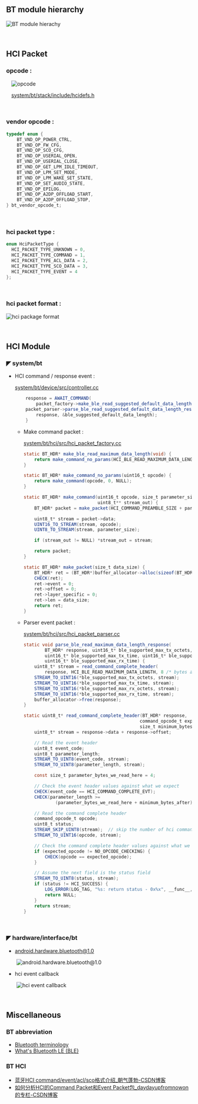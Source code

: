 ## BT module hierarchy

![BT module hierachy](./diagram/BT%20module%20hierachy.png "BT module hierachy")


&emsp;
<br/>






## HCI Packet

### opcode :



&emsp;![opcode](./diagram/hci%20packet%20-%20opcode.png "hci packet - opcode")

&emsp;[system/bt/stack/include/hcidefs.h](https://android.googlesource.com/platform/system/bt/+/refs/tags/android-10.0.0_r41/stack/include/hcidefs.h)

&emsp;

### vendor opcode :

~~~c
typedef enum {
    BT_VND_OP_POWER_CTRL,
    BT_VND_OP_FW_CFG,
    BT_VND_OP_SCO_CFG,
    BT_VND_OP_USERIAL_OPEN,
    BT_VND_OP_USERIAL_CLOSE,
    BT_VND_OP_GET_LPM_IDLE_TIMEOUT,
    BT_VND_OP_LPM_SET_MODE,
    BT_VND_OP_LPM_WAKE_SET_STATE,
    BT_VND_OP_SET_AUDIO_STATE,
    BT_VND_OP_EPILOG,
    BT_VND_OP_A2DP_OFFLOAD_START,
    BT_VND_OP_A2DP_OFFLOAD_STOP,
} bt_vendor_opcode_t;
~~~

&emsp;
### hci packet type :
~~~c
enum HciPacketType {
  HCI_PACKET_TYPE_UNKNOWN = 0,
  HCI_PACKET_TYPE_COMMAND = 1,
  HCI_PACKET_TYPE_ACL_DATA = 2,
  HCI_PACKET_TYPE_SCO_DATA = 3,
  HCI_PACKET_TYPE_EVENT = 4
};
~~~

&emsp;
### hci packet format :

![hci package format](./diagram/hci%20packet%20format.png "hci package format")




&emsp;
<br/>

## HCI Module


### ◤ system/bt



- HCI command / response event :

    [system/bt/device/src/controller.cc](https://android.googlesource.com/platform/system/bt/+/refs/tags/android-10.0.0_r41/device/src/controller.cc)
    ```java
        response = AWAIT_COMMAND(
            packet_factory->make_ble_read_suggested_default_data_length());
        packet_parser->parse_ble_read_suggested_default_data_length_response(
            response, &ble_suggested_default_data_length);
        }
    ```

    - Make command packet :

        [system/bt/hci/src/hci_packet_factory.cc](https://android.googlesource.com/platform/system/bt/+/refs/tags/android-10.0.0_r41/hci/src/hci_packet_factory.cc)
        ```java
        static BT_HDR* make_ble_read_maximum_data_length(void) {
            return make_command_no_params(HCI_BLE_READ_MAXIMUM_DATA_LENGTH);
        }

        static BT_HDR* make_command_no_params(uint16_t opcode) {
            return make_command(opcode, 0, NULL);
        }

        static BT_HDR* make_command(uint16_t opcode, size_t parameter_size,
                                    uint8_t** stream_out) {
            BT_HDR* packet = make_packet(HCI_COMMAND_PREAMBLE_SIZE + parameter_size);

            uint8_t* stream = packet->data;
            UINT16_TO_STREAM(stream, opcode);
            UINT8_TO_STREAM(stream, parameter_size);

            if (stream_out != NULL) *stream_out = stream;

            return packet;
        }

        static BT_HDR* make_packet(size_t data_size) {
            BT_HDR* ret = (BT_HDR*)buffer_allocator->alloc(sizeof(BT_HDR) + data_size);
            CHECK(ret);
            ret->event = 0;
            ret->offset = 0;
            ret->layer_specific = 0;
            ret->len = data_size;
            return ret;
        }
        ```

    - Parser event packet :

        [system/bt/hci/src/hci_packet_parser.cc](https://android.googlesource.com/platform/system/bt/+/refs/tags/android-10.0.0_r41/hci/src/hci_packet_parser.cc)

        ```java
        static void parse_ble_read_maximum_data_length_response(
                BT_HDR* response, uint16_t* ble_supported_max_tx_octets,
                uint16_t* ble_supported_max_tx_time, uint16_t* ble_supported_max_rx_octets,
                uint16_t* ble_supported_max_rx_time) {
            uint8_t* stream = read_command_complete_header(
                response, HCI_BLE_READ_MAXIMUM_DATA_LENGTH, 8 /* bytes after */);
            STREAM_TO_UINT16(*ble_supported_max_tx_octets, stream);
            STREAM_TO_UINT16(*ble_supported_max_tx_time, stream);
            STREAM_TO_UINT16(*ble_supported_max_rx_octets, stream);
            STREAM_TO_UINT16(*ble_supported_max_rx_time, stream);
            buffer_allocator->free(response);
        }

        static uint8_t* read_command_complete_header(BT_HDR* response,
                                                    command_opcode_t expected_opcode,
                                                    size_t minimum_bytes_after) {
            uint8_t* stream = response->data + response->offset;

            // Read the event header
            uint8_t event_code;
            uint8_t parameter_length;
            STREAM_TO_UINT8(event_code, stream);
            STREAM_TO_UINT8(parameter_length, stream);

            const size_t parameter_bytes_we_read_here = 4;

            // Check the event header values against what we expect
            CHECK(event_code == HCI_COMMAND_COMPLETE_EVT);
            CHECK(parameter_length >=
                    (parameter_bytes_we_read_here + minimum_bytes_after));

            // Read the command complete header
            command_opcode_t opcode;
            uint8_t status;
            STREAM_SKIP_UINT8(stream);  // skip the number of hci command packets field
            STREAM_TO_UINT16(opcode, stream);

            // Check the command complete header values against what we expect
            if (expected_opcode != NO_OPCODE_CHECKING) {
                CHECK(opcode == expected_opcode);
            }

            // Assume the next field is the status field
            STREAM_TO_UINT8(status, stream);
            if (status != HCI_SUCCESS) {
                LOG_ERROR(LOG_TAG, "%s: return status - 0x%x", __func__, status);
                return NULL;
            }
            return stream;
        }
        ```


<br/>






### ◤ hardware/interface/bt

- android.hardware.bluetooth@1.0

&emsp;&emsp;![android.hardware.bluetooth@1.0](https://github.com/tingkts/Android-WiFi-BT/blob/main/BT/diagram/android.hardware.bluetooth%401.0-service.png "android.hardware.bluetooth@1.0")



- hci event callback


&emsp;&emsp;![hci event callback](./diagram/hci%20event%20callback.png "hci event callback")


&emsp;
&emsp;
<br/>




## Miscellaneous

### BT abbreviation
- [Bluetooth terminology](https://www.google.com/search?q=BLuetooth%E8%A1%93%E8%AA%9E&oq=BLuetooth%E8%A1%93%E8%AA%9E&aqs=chrome..69i57j0i333.12274j0j7&sourceid=chrome&ie=UTF-8)
- [What's Bluetooth LE (BLE)](https://www.google.com/search?q=Bluetooth+LE+%E6%98%AF%E4%BB%80%E9%BA%BC&oq=Bluetooth+LE+%E6%98%AF%E4%BB%80%E9%BA%BC&aqs=chrome..69i57j33i160.30570j0j7&sourceid=chrome&ie=UTF-8)

### BT HCI
- [蓝牙HCI command/event/acl/sco格式介绍_朝气蓬勃-CSDN博客](https://blog.csdn.net/XiaoXiaoPengBo/article/details/107638914)
- [如何分析HCI的Command Packet和Event Packet包_daydayupfromnowon的专栏-CSDN博客](https://blog.csdn.net/daydayupfromnowon/article/details/6324227)
